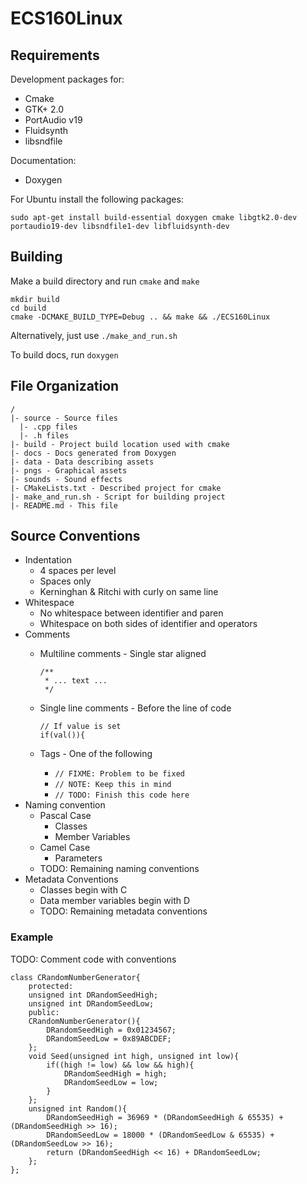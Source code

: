 # ECS160Linux

## Requirements

Development packages for:
- Cmake
- GTK+ 2.0
- PortAudio v19
- Fluidsynth
- libsndfile

Documentation:
- Doxygen

For Ubuntu install the following packages:

`sudo apt-get install build-essential doxygen cmake libgtk2.0-dev portaudio19-dev libsndfile1-dev libfluidsynth-dev`

## Building

Make a build directory and run `cmake` and `make`

    mkdir build
    cd build
    cmake -DCMAKE_BUILD_TYPE=Debug .. && make && ./ECS160Linux

Alternatively, just use `./make_and_run.sh`

To build docs, run `doxygen`

## File Organization

    /
    |- source - Source files
      |- .cpp files
      |- .h files
    |- build - Project build location used with cmake
    |- docs - Docs generated from Doxygen
    |- data - Data describing assets
    |- pngs - Graphical assets
    |- sounds - Sound effects
    |- CMakeLists.txt - Described project for cmake
    |- make_and_run.sh - Script for building project
    |- README.md - This file

## Source Conventions

- Indentation
  - 4 spaces per level
  - Spaces only
  - Kerninghan & Ritchi with curly on same line
- Whitespace
  - No whitespace between identifier and paren
  - Whitespace on both sides of identifier and operators
- Comments
  - Multiline comments - Single star aligned

        /**
         * ... text ...
         */

  - Single line comments - Before the line of code

        // If value is set
        if(val()){

  - Tags - One of the following
      - `// FIXME: Problem to be fixed`
      - `// NOTE: Keep this in mind`
      - `// TODO: Finish this code here`
- Naming convention
  - Pascal Case
    - Classes
    - Member Variables
  - Camel Case
    - Parameters
  - TODO: Remaining naming conventions
- Metadata Conventions
  - Classes begin with C
  - Data member variables begin with D
  - TODO: Remaining metadata conventions


### Example

TODO: Comment code with conventions

    class CRandomNumberGenerator{
        protected:
        unsigned int DRandomSeedHigh;
        unsigned int DRandomSeedLow;
        public:
        CRandomNumberGenerator(){
            DRandomSeedHigh = 0x01234567;
            DRandomSeedLow = 0x89ABCDEF;
        };
        void Seed(unsigned int high, unsigned int low){
            if((high != low) && low && high){
                DRandomSeedHigh = high;
                DRandomSeedLow = low;
            }
        };
        unsigned int Random(){
            DRandomSeedHigh = 36969 * (DRandomSeedHigh & 65535) + (DRandomSeedHigh >> 16);
            DRandomSeedLow = 18000 * (DRandomSeedLow & 65535) + (DRandomSeedLow >> 16);
            return (DRandomSeedHigh << 16) + DRandomSeedLow;
        };
    };
